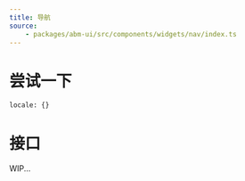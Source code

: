 ```yaml
---
title: 导航
source:
	- packages/abm-ui/src/components/widgets/nav/index.ts
---
```


# 尝试一下
```demo components/widgets/nav
locale: {}
```

# 接口

WIP...
